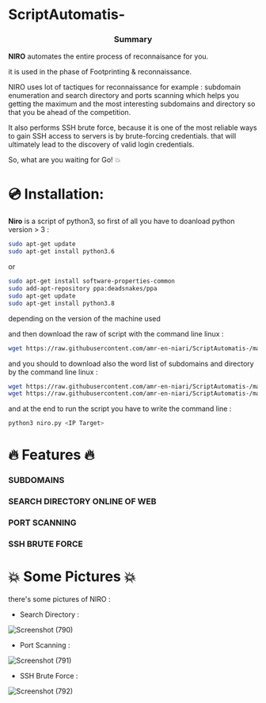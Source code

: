 # ScriptAutomatis-
 
<h3 align="center">Summary</h3>
 
**NIRO** automates the entire process of reconnaisance for you.

it is used in the phase of Footprinting & reconnaissance.
 
NIRO uses lot of tactiques for reconnaissance for example : subdomain enumeration and search directory and ports scanning which helps you getting the maximum and the most interesting subdomains and directory so that you be ahead of the competition.   
  
It also performs SSH brute force, because it is one of the most reliable ways to gain SSH access to servers is by brute-forcing credentials. that will ultimately lead to the discovery of valid login credentials. 
 
So, what are you waiting for Go!  :boom:


# 💿 Installation:
**Niro** is a script of python3, so first of all you have to doanload python version > 3 :

```bash
sudo apt-get update
sudo apt-get install python3.6
```
or 

```bash
sudo apt-get install software-properties-common
sudo add-apt-repository ppa:deadsnakes/ppa
sudo apt-get update
sudo apt-get install python3.8
```
depending on the version of the machine used

and then download the raw of script with the command line linux :
```bash
wget https://raw.githubusercontent.com/amr-en-niari/ScriptAutomatis-/main/niro.py
```
and you should to download also the word list of subdomains and directory by the command line linux :
```bash
wget https://raw.githubusercontent.com/amr-en-niari/ScriptAutomatis-/main/subdomains.txt
wget https://raw.githubusercontent.com/amr-en-niari/ScriptAutomatis-/main/directory-list-2.3-medium.txt
```
and at the end to run the script you have to write the command line :
```bash
python3 niro.py <IP Target>
```
# :fire: Features :fire:

### SUBDOMAINS
### SEARCH DIRECTORY ONLINE OF WEB
### PORT SCANNING
### SSH BRUTE FORCE

# :boom: Some Pictures :boom:

there's some pictures of NIRO :

* Search Directory :

![Screenshot (790)](https://user-images.githubusercontent.com/65505262/131885539-1a6f1c3d-f651-4868-a8e1-82389aad9121.png)


* Port Scanning :

![Screenshot (791)](https://user-images.githubusercontent.com/65505262/131859206-0768523b-1dec-4b11-a4c8-8a3c3f56e929.png)

* SSH Brute Force :

![Screenshot (792)](https://user-images.githubusercontent.com/65505262/131885627-af0e3f50-5397-4a76-9478-93f4b20e72d1.png)

